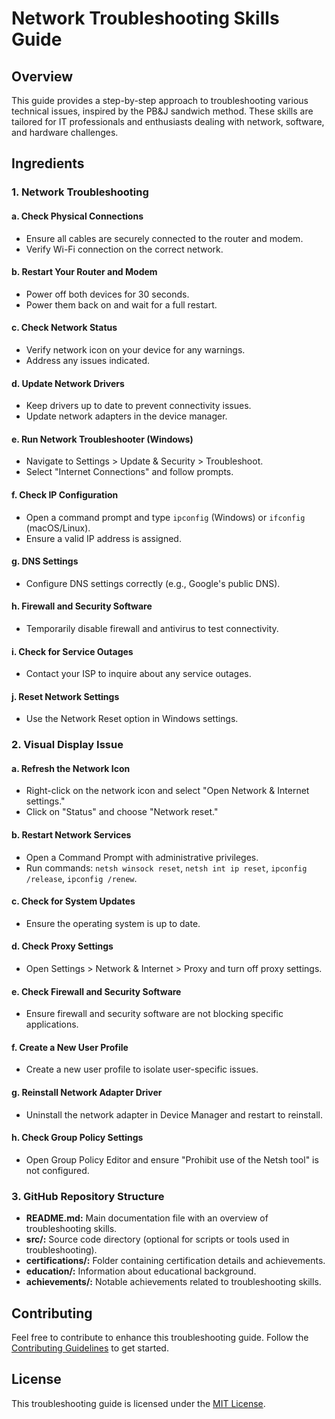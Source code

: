 # Network Troubleshooting Skills Guide

## Overview

This guide provides a step-by-step approach to troubleshooting various technical issues, inspired by the PB&J sandwich method. These skills are tailored for IT professionals and enthusiasts dealing with network, software, and hardware challenges.

## Ingredients

### 1. Network Troubleshooting

#### a. Check Physical Connections
   - Ensure all cables are securely connected to the router and modem.
   - Verify Wi-Fi connection on the correct network.

#### b. Restart Your Router and Modem
   - Power off both devices for 30 seconds.
   - Power them back on and wait for a full restart.

#### c. Check Network Status
   - Verify network icon on your device for any warnings.
   - Address any issues indicated.

#### d. Update Network Drivers
   - Keep drivers up to date to prevent connectivity issues.
   - Update network adapters in the device manager.

#### e. Run Network Troubleshooter (Windows)
   - Navigate to Settings > Update & Security > Troubleshoot.
   - Select "Internet Connections" and follow prompts.

#### f. Check IP Configuration
   - Open a command prompt and type `ipconfig` (Windows) or `ifconfig` (macOS/Linux).
   - Ensure a valid IP address is assigned.

#### g. DNS Settings
   - Configure DNS settings correctly (e.g., Google's public DNS).

#### h. Firewall and Security Software
   - Temporarily disable firewall and antivirus to test connectivity.

#### i. Check for Service Outages
   - Contact your ISP to inquire about any service outages.

#### j. Reset Network Settings
   - Use the Network Reset option in Windows settings.

### 2. Visual Display Issue

#### a. Refresh the Network Icon
   - Right-click on the network icon and select "Open Network & Internet settings."
   - Click on "Status" and choose "Network reset."

#### b. Restart Network Services
   - Open a Command Prompt with administrative privileges.
   - Run commands: `netsh winsock reset`, `netsh int ip reset`, `ipconfig /release`, `ipconfig /renew`.

#### c. Check for System Updates
   - Ensure the operating system is up to date.

#### d. Check Proxy Settings
   - Open Settings > Network & Internet > Proxy and turn off proxy settings.

#### e. Check Firewall and Security Software
   - Ensure firewall and security software are not blocking specific applications.

#### f. Create a New User Profile
   - Create a new user profile to isolate user-specific issues.

#### g. Reinstall Network Adapter Driver
   - Uninstall the network adapter in Device Manager and restart to reinstall.

#### h. Check Group Policy Settings
   - Open Group Policy Editor and ensure "Prohibit use of the Netsh tool" is not configured.

### 3. GitHub Repository Structure

- **README.md:** Main documentation file with an overview of troubleshooting skills.
- **src/:** Source code directory (optional for scripts or tools used in troubleshooting).
- **certifications/:** Folder containing certification details and achievements.
- **education/:** Information about educational background.
- **achievements/:** Notable achievements related to troubleshooting skills.

## Contributing

Feel free to contribute to enhance this troubleshooting guide. Follow the [Contributing Guidelines](CONTRIBUTING.md) to get started.

## License

This troubleshooting guide is licensed under the [MIT License](LICENSE).

